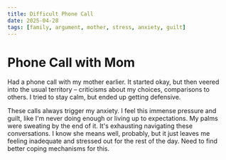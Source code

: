 ```yaml
---
title: Difficult Phone Call
date: 2025-04-28
tags: [family, argument, mother, stress, anxiety, guilt]
---
```


# Phone Call with Mom

Had a phone call with my mother earlier. It started okay, but then veered into the usual territory – criticisms about my choices, comparisons to others. I tried to stay calm, but ended up getting defensive.

These calls always trigger my anxiety. I feel this immense pressure and guilt, like I'm never doing enough or living up to expectations. My palms were sweating by the end of it. It's exhausting navigating these conversations. I know she means well, probably, but it just leaves me feeling inadequate and stressed out for the rest of the day. Need to find better coping mechanisms for this.